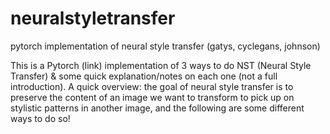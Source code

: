 # neuralstyletransfer
pytorch implementation of neural style transfer (gatys, cyclegans, johnson)


This is a Pytorch (link) implementation of 3 ways to do NST (Neural Style Transfer) & some quick explanation/notes on each one (not a full introduction). A quick overview: the goal of neural style transfer is to preserve the content of an image we want to transform to pick up on stylistic patterns in another image, and the following are some different ways to do so!
